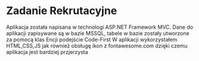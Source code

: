 # Zadanie Rekrutacyjne
 Aplikacja została napisana w technologi ASP.NET Framework MVC.
 Dane do aplikacji zapisywane są w bazie MSSQL, tabele w bazie zostały utworzone za pomocą klas Encji podejście Code-First
 W aplikacji wykorzystałem HTML,CSS,JS jak również obsługę ikon z fontawesome.com dzięki czemu aplikacja jest bardziej przjerzysta
